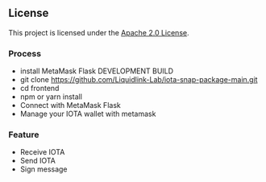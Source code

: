 ## License

This project is licensed under the [Apache 2.0 License](./LICENSE).

### Process

- install MetaMask Flask DEVELOPMENT BUILD
- git clone https://github.com/Liquidlink-Lab/iota-snap-package-main.git
- cd frontend
- npm or yarn install
- Connect with MetaMask Flask
- Manage your IOTA wallet with metamask

### Feature

- Receive IOTA
- Send IOTA
- Sign message
